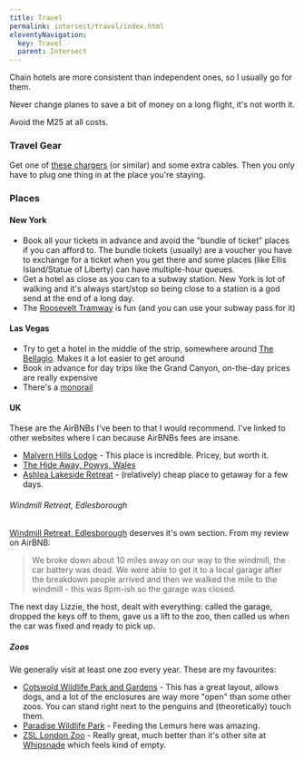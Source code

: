 ```yaml
---
title: Travel
permalink: intersect/travel/index.html
eleventyNavigation:
  key: Travel
  parent: Intersect
---
```


Chain hotels are more consistent than independent ones, so I usually go for them.

Never change planes to save a bit of money on a long flight, it's not worth it.

Avoid the M25 at all costs.

### Travel Gear

Get one of [these chargers](https://www.amazon.co.uk/Anker-5-Port-Charger-PowerPort-Samsung-Blue/dp/B01KUTRGS4) (or similar) and some extra cables. Then you only have to plug one thing in at the place you're staying.

### Places

#### New York

- Book all your tickets in advance and avoid the "bundle of ticket" places if you can afford to. The bundle tickets (usually) are a voucher you have to exchange for a ticket when you get there and some places (like Ellis Island/Statue of Liberty) can have multiple-hour queues.
- Get a hotel as close as you can to a subway station. New York is lot of walking and it's always start/stop so being close to a station is a god send at the end of a long day.
- The [Roosevelt Tramway](https://rioc.ny.gov/302/Tram) is fun (and you can use your subway pass for it)

#### Las Vegas

- Try to get a hotel in the middle of the strip, somewhere around [The Bellagio](https://bellagio.mgmresorts.com/en.html). Makes it a lot easier to get around
- Book in advance for day trips like the Grand Canyon, on-the-day prices are really expensive
- There's a [monorail](https://www.lvmonorail.com/)

#### UK

These are the AirBNBs I've been to that I would recommend. I've linked to other websites where I can because AirBNBs fees are insane.

- [Malvern Hills Lodge](https://www.visitthemalverns.org/accommodation/malvern-hills-lodge/) - This place is incredible. Pricey, but worth it.
- [The Hide Away, Powys, Wales](https://www.airbnb.co.uk/rooms/15130066)
- [Ashlea Lakeside Retreat](https://www.ashlealakesideretreat.co.uk/) - (relatively) cheap place to getaway for a few days.

###### Windmill Retreat, Edlesborough

[Windmill Retreat, Edlesborough](https://www.airbnb.co.uk/rooms/18494069) deserves it's own section. From my review on AirBNB:

> We broke down about 10 miles away on our way to the windmill, the car battery was dead. We were able to get it to a local garage after the breakdown people arrived and then we walked the mile to the windmill - this was 8pm-ish so the garage was closed.

The next day Lizzie, the host, dealt with everything: called the garage, dropped the keys off to them, gave us a lift to the zoo, then called us when the car was fixed and ready to pick up.

##### Zoos

We generally visit at least one zoo every year. These are my favourites:

- [Cotswold Wildlife Park and Gardens](https://www.cotswoldwildlifepark.co.uk/) - This has a great layout, allows dogs, and a lot of the enclosures are way more "open" than some other zoos. You can stand right next to the penguins and (theoretically) touch them.
- [Paradise Wildlife Park](https://www.pwpark.com/) - Feeding the Lemurs here was amazing.
- [ZSL London Zoo](https://www.zsl.org/zsl-london-zoo) - Really great, much better than it's other site at [Whipsnade](https://www.zsl.org/zsl-whipsnade-zoo) which feels kind of empty.
